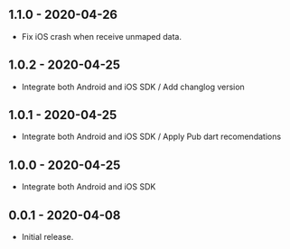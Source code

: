 ## 1.1.0 - 2020-04-26

* Fix iOS crash when receive unmaped data.
  
## 1.0.2 - 2020-04-25

* Integrate both Android and iOS SDK / Add changlog version

## 1.0.1 - 2020-04-25

* Integrate both Android and iOS SDK  / Apply Pub dart recomendations
  
## 1.0.0 - 2020-04-25

* Integrate both Android and iOS SDK

## 0.0.1 - 2020-04-08

* Initial release.
